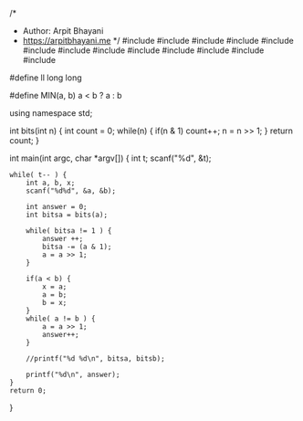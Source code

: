 /*
 *  Author: Arpit Bhayani
 *  https://arpitbhayani.me
 */
#include <cmath>
#include <cstdio>
#include <cstdlib>
#include <climits>
#include <deque>
#include <iostream>
#include <list>
#include <limits>
#include <map>
#include <queue>
#include <set>
#include <stack>
#include <vector>

#define ll long long

#define MIN(a, b) a < b ? a : b

using namespace std;

int bits(int n) {
    int count = 0;
    while(n) {
        if(n & 1) count++;
        n = n >> 1;
    }
    return count;
}

int main(int argc, char *argv[]) {
    int t;
    scanf("%d", &t);

    while( t-- ) {
        int a, b, x;
        scanf("%d%d", &a, &b);

        int answer = 0;
        int bitsa = bits(a);

        while( bitsa != 1 ) {
            answer ++;
            bitsa -= (a & 1);
            a = a >> 1;
        }

        if(a < b) {
            x = a;
            a = b;
            b = x;
        }
        while( a != b ) {
            a = a >> 1;
            answer++;
        }

        //printf("%d %d\n", bitsa, bitsb);

        printf("%d\n", answer);
    }
    return 0;
}
